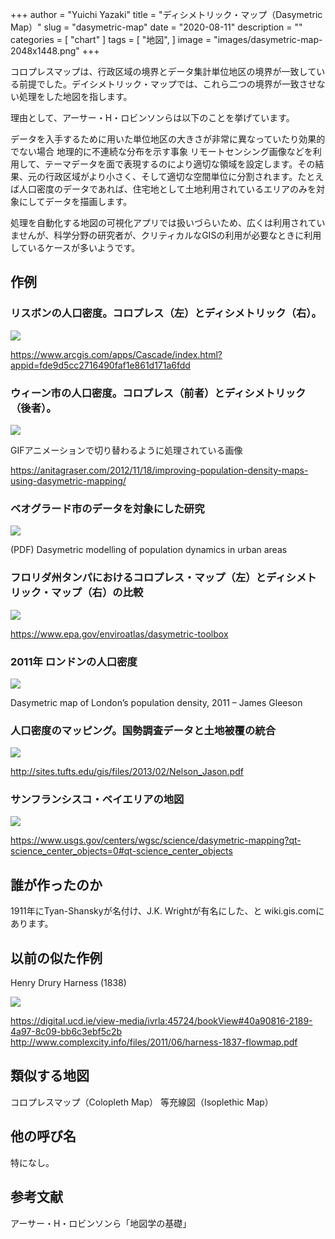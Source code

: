 +++
author = "Yuichi Yazaki"
title = "ディシメトリック・マップ（Dasymetric Map）"
slug = "dasymetric-map"
date = "2020-08-11"
description = ""
categories = [
    "chart"
]
tags = [
    "地図",
]
image = "images/dasymetric-map-2048x1448.png"
+++

コロプレスマップは、行政区域の境界とデータ集計単位地区の境界が一致している前提でした。デイシメトリック・マップでは、これら二つの境界が一致させない処理をした地図を指します。

<!--more-->

理由として、アーサー・H・ロビンソンらは以下のことを挙げています。

データを入手するために用いた単位地区の大きさが非常に異なっていたり効果的でない場合
地理的に不連続な分布を示す事象
リモートセンシング画像などを利用して、テーマデータを面で表現するのにより適切な領域を設定します。その結果、元の行政区域がより小さく、そして適切な空間単位に分割されます。たとえば人口密度のデータであれば、住宅地として土地利用されているエリアのみを対象にしてデータを描画します。

処理を自動化する地図の可視化アプリでは扱いづらいため、広くは利用されていませんが、科学分野の研究者が、クリティカルなGISの利用が必要なときに利用しているケースが多いようです。

## 作例

### リスボンの人口密度。コロプレス（左）とディシメトリック（右）。

![](images/Choroplet-map-left-and-dasymetric-map-right-depicting-population-density-for-the-year_W640-1.jpg)

https://www.arcgis.com/apps/Cascade/index.html?appid=fde9d5cc2716490faf1e861d171a6fdd

### ウィーン市の人口密度。コロプレス（前者）とディシメトリック（後者）。

![](images/dasy2.png)

GIFアニメーションで切り替わるように処理されている画像

https://anitagraser.com/2012/11/18/improving-population-density-maps-using-dasymetric-mapping/

### ベオグラード市のデータを対象にした研究

![](images/Choroplet-map-left-and-dasymetric-map-right-depicting-population-density-for-the-year_W640-1.jpg)

(PDF) Dasymetric modelling of population dynamics in urban areas

### フロリダ州タンパにおけるコロプレス・マップ（左）とディシメトリック・マップ（右）の比較

![](images/dasymetric_728x210.jpg)

https://www.epa.gov/enviroatlas/dasymetric-toolbox

### 2011年 ロンドンの人口密度

![](images/dasymetric-map-2048x1448.png)

Dasymetric map of London’s population density, 2011 – James Gleeson

### 人口密度のマッピング。国勢調査データと土地被覆の統合

![](images/1_uGOsR0fQZHP1B1PNnHbb6A.png)

http://sites.tufts.edu/gis/files/2013/02/Nelson_Jason.pdf

### サンフランシスコ・ベイエリアの地図

![](images/zoom2_lowres.jpg)

https://www.usgs.gov/centers/wgsc/science/dasymetric-mapping?qt-science_center_objects=0#qt-science_center_objects

## 誰が作ったのか

1911年にTyan-Shanskyが名付け、J.K. Wrightが有名にした、と wiki.gis.comにあります。

## 以前の似た作例
Henry Drury Harness (1838)

![](images/1PWcStPNYxUMp8Q5gakALng.png)

https://digital.ucd.ie/view-media/ivrla:45724/bookView#40a90816-2189-4a97-8c09-bb6c3ebf5c2b http://www.complexcity.info/files/2011/06/harness-1837-flowmap.pdf

## 類似する地図

コロプレスマップ（Colopleth Map）
等充線図（Isoplethic Map）

## 他の呼び名
特になし。

## 参考文献
アーサー・H・ロビンソンら「地図学の基礎」
